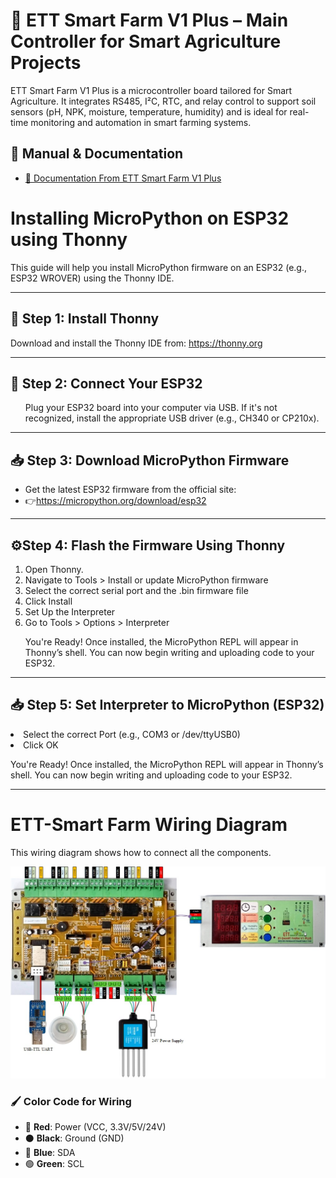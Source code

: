 <!DOCTYPE html>
<html lang="en">
<head>
  <meta charset="UTF-8">
</head>
<body>

<h1>🌾 ETT Smart Farm V1 Plus – Main Controller for Smart Agriculture Projects</h1>
<p>ETT Smart Farm V1 Plus is a microcontroller board tailored for Smart Agriculture. It integrates RS485, I²C, RTC, and relay control to support soil sensors (pH, NPK, moisture, temperature, humidity) and is ideal for real-time monitoring and automation in smart farming systems.</p>

## 📘 Manual & Documentation

- [🔗 Documentation From ETT Smart Farm V1 Plus](https://www.etteam.com/productI2C_RS485/ET-SMART-FARM-V1P/index.html)

<h1>Installing MicroPython on ESP32 using Thonny</h1>
<p>This guide will help you install MicroPython firmware on an ESP32 (e.g., ESP32 WROVER) using the Thonny IDE.</p>

<hr>

<h2>🧩 Step 1: Install Thonny</h2>
<p>Download and install the Thonny IDE from: <a href="https://thonny.org">https://thonny.org</a></p>

<hr>

<h2>🔌 Step 2: Connect Your ESP32</h2>
<ul>
<p>Plug your ESP32 board into your computer via USB. If it's not recognized, install the appropriate USB driver (e.g., CH340 or CP210x).</p>
</ul>

<hr>

<h2>📥 Step 3: Download MicroPython Firmware</h2>
  <ul>
      <li>Get the latest ESP32 firmware from the official site:</li>
      <li>👉<a href="https://micropython.org/download/esp32">https://micropython.org/download/esp32</a></li>
    </ul>

<hr>

<h2>⚙️Step 4: Flash the Firmware Using Thonny</h2>
<ol>
      <li>Open Thonny.</li>
      <li>Navigate to Tools > Install or update MicroPython firmware</li>
      <li>Select the correct serial port and the .bin firmware file</li>
      <li>Click Install</li>
      <li>Set Up the Interpreter</li>
      <li>Go to Tools > Options > Interpreter</li>

<p>You're Ready! Once installed, the MicroPython REPL will appear in Thonny’s shell. You can now begin writing and uploading code to your ESP32.</p>
</ol>

<hr>

<h2>📥 Step 5: Set Interpreter to MicroPython (ESP32)</h2>
      <li>Select the correct Port (e.g., COM3 or /dev/ttyUSB0)</li>
      <li>Click OK</li>
<p>You're Ready! Once installed, the MicroPython REPL will appear in Thonny’s shell. You can now begin writing and uploading code to your ESP32.</p>

  <hr>

  <h1>ETT-Smart Farm Wiring Diagram</h1>
  <p>This wiring diagram shows how to connect all the components.</p>

  ![Wiring Diagram](images/wiring_diagram.jpg)

  ### 🖌 Color Code for Wiring

  - 🔴 **Red**: Power (VCC, 3.3V/5V/24V)
  - ⚫ **Black**: Ground (GND)
  - 🔵 **Blue**: SDA
  - 🟢 **Green**: SCL

</body>
</html>
